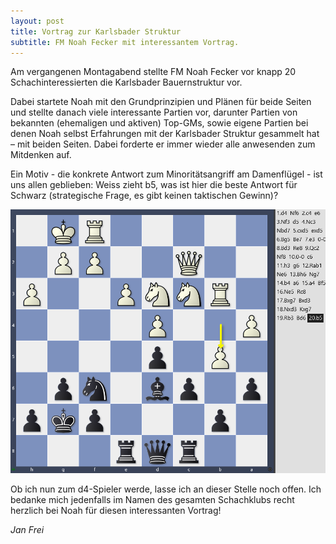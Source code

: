 ```yaml
---
layout: post
title: Vortrag zur Karlsbader Struktur
subtitle: FM Noah Fecker mit interessantem Vortrag.
---
```


Am vergangenen Montagabend stellte FM Noah Fecker vor knapp 20 Schachinteressierten die Karlsbader Bauernstruktur vor.

Dabei startete Noah mit den Grundprinzipien und Plänen für beide Seiten und stellte danach viele interessante Partien
vor, darunter Partien von bekannten (ehemaligen und aktiven) Top-GMs, sowie eigene Partien bei denen Noah selbst
Erfahrungen mit der Karlsbader Struktur gesammelt hat – mit beiden Seiten. Dabei forderte er immer wieder alle
anwesenden zum Mitdenken auf.

Ein Motiv - die konkrete Antwort zum Minoritätsangriff am Damenflügel - ist uns allen geblieben: Weiss zieht b5, was ist
hier die beste Antwort für Schwarz (strategische Frage, es gibt keinen taktischen Gewinn)?

![Siegerfoto](/assets/img/2025-09-10-karlsbad.png)

Ob ich nun zum d4-Spieler werde, lasse ich an dieser Stelle noch offen. Ich bedanke mich jedenfalls
im Namen des gesamten Schachklubs recht herzlich bei Noah für diesen interessanten Vortrag!

_Jan Frei_
